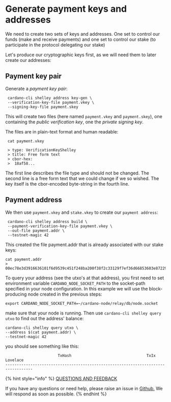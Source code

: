 # Generate payment keys and addresses

We need to create two sets of keys and addresses. One set to control our funds \(make and receive payments\) and one set to control our stake \(to participate in the protocol delegating our stake\)

Let's produce our cryptographic keys first, as we will need them to later create our addresses:

## Payment key pair

Generate a _payment key pair_:

```text
 cardano-cli shelley address key-gen \
 --verification-key-file payment.vkey \
 --signing-key-file payment.skey
```

This will create two files \(here named `payment.vkey` and `payment.skey`\), one containing the _public verification key_, one the _private signing key_.

The files are in plain-text format and human readable:

```text
 cat payment.vkey

 > type: VerificationKeyShelley
 > title: Free form text
 > cbor-hex:
 >  18af58...
```

The first line describes the file type and should not be changed. The second line is a free form text that we could change if we so wished. The key itself is the cbor-encoded byte-string in the fourth line.

## Payment address

We then use `payment.vkey` and `stake.vkey` to create our `payment address`:

```text
 cardano-cli shelley address build \
 --payment-verification-key-file payment.vkey \
 --out-file payment.addr \
 --testnet-magic 42
```

This created the file payment.addr that is already associated with our stake keys:

```text
cat payment.addr
> 00ec78e3d3916636101f6d9539c451f248ba200f38f2c33129f7ef36d66853603e872296956a4d86
```

To query your address \(see the utxo's at that address\), you first need to set environment variable `CARDANO_NODE_SOCKET_PATH` to the socket-path specified in your node configuration. In this example we will use the block-producing node created in the previous steps:

```text
export CARDANO_NODE_SOCKET_PATH=~/cardano-node/relay/db/node.socket
```

make sure that your node is running. Then use `cardano-cli shelley query utxo` to find out the address' balance:

```text
cardano-cli shelley query utxo \
--address $(cat payment.addr) \
--testnet-magic 42
```

you should see something like this:

```text
                       TxHash                                 TxIx        Lovelace
----------------------------------------------------------------------------------
```

{% hint style="info" %}
[QUESTIONS AND FEEDBACK](https://github.com/carloslodelar/SPO/issues)

If you have any questions or need help, please raise an issue in [Github.](https://github.com/cardano-foundation/stake-pool-school-handbook/issues) We will respond as soon as possible.
{% endhint %}


